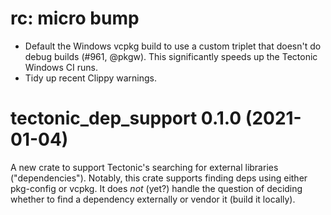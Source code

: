 # rc: micro bump

- Default the Windows vcpkg build to use a custom triplet that doesn't
  do debug builds (#961, @pkgw). This significantly speeds up the
  Tectonic Windows CI runs.
- Tidy up recent Clippy warnings.


# tectonic_dep_support 0.1.0 (2021-01-04)

A new crate to support Tectonic's searching for external libraries
("dependencies"). Notably, this crate supports finding deps using either
pkg-config or vcpkg. It does *not* (yet?) handle the question of deciding
whether to find a dependency externally or vendor it (build it locally).
